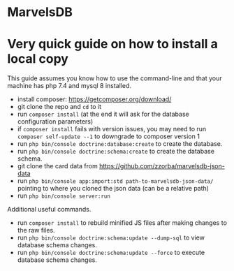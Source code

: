 MarvelsDB
=======

# Very quick guide on how to install a local copy

This guide assumes you know how to use the command-line and that your machine has php 7.4 and mysql 8 installed.

- install composer: https://getcomposer.org/download/
- git clone the repo and `cd` to it
- run `composer install` (at the end it will ask for the database configuration parameters)
- if `composer install` fails with version issues, you may need to run `composer self-update --1` to downgrade to composer version 1
- run `php bin/console doctrine:database:create` to create the database.
- run `php bin/console doctrine:schema:create` to create the database schema.
- git clone the card data from https://github.com/zzorba/marvelsdb-json-data
- run `php bin/console app:import:std path-to-marvelsdb-json-data/` pointing to where you cloned the json data (can be a relative path)
- run `php bin/console server:run`

Additional useful commands.
- run `composer install` to rebuild minified JS files after making changes to the raw files.
- run `php bin/console doctrine:schema:update --dump-sql` to view database schema changes.
- run `php bin/console doctrine:schema:update --force` to execute database schema changes.
